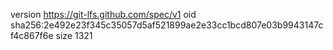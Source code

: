 version https://git-lfs.github.com/spec/v1
oid sha256:2e492e23f345c35057d5af521899ae2e33cc1bcd807e03b9943147cf4c867f6e
size 1321
